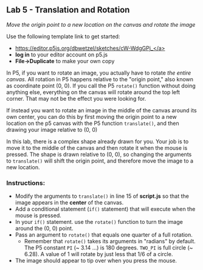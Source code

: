 <link href="../markdown.css" rel="stylesheet"></link> 

## Lab 5 - Translation and Rotation

*Move the origin point to a new location on the canvas and rotate the image*

Use the following template link to get started:

* <a href ="https://editor.p5js.org/dbwetzel/sketches/cW-WdgGPj_" target="_blank">https://editor.p5js.org/dbwetzel/sketches/cW-WdgGPj_</a>
* **log in** to your editor account on p5.js
* **File->Duplicate** to make your own copy

In P5, if you want to rotate an image, you actually have to rotate *the entire canvas*. All rotation in P5 happens relative to the "origin point," also known as coordinate point (0, 0). If you call the P5 `rotate()` function without doing anything else, everything on the canvas will rotate around the top left corner. That may not be the effect you were looking for.

If instead you want to rotate an image in the middle of the canvas around its own center, you can do this by first moving the origin point to a new location on the p5 canvas with the P5 function `translate()`, and then drawing your image relative to (0, 0)

In this lab, there is a complex shape already drawn for you. Your job is to move it to the middle of the canvas and then rotate it when the mouse is pressed. The shape is drawn relative to (0, 0), so changing the arguments to `translate()` will shift the origin point, and therefore move the image to a new location.

### Instructions:

* Modify the arguments to `translate()` in line 15 of **script.js** so that the image appears in the **center** of the canvas.
* Add a conditional statement (`if()` statement) that will execute when the mouse is pressed.
* In your `if()` statement. use the `rotate()` function to turn the image around the (0, 0) point.
* Pass an argument to `rotate()` that equals one quarter of a full rotation.
    * Remember that `rotate()` takes its arguments in "radians" by default. The P5 constant `PI` (~ 3.14 ...) is 180 degrees. `TWO_PI` is full circle (~ 6.28). A value of 1 will rotate by just less that 1/6 of a circle.
* The image should appear to tip over when you press the mouse.
